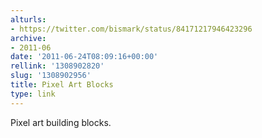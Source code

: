 ```yaml
---
alturls:
- https://twitter.com/bismark/status/84171217946423296
archive:
- 2011-06
date: '2011-06-24T08:09:16+00:00'
rellink: '1308902820'
slug: '1308902956'
title: Pixel Art Blocks
type: link
---
```


Pixel art building blocks.

